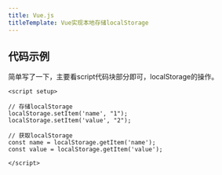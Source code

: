 ```yaml
---
title: Vue.js
titleTemplate: Vue实现本地存储localStorage
---
```



## 代码示例

简单写了一下，主要看script代码块部分即可，localStorage的操作。

```vue
<script setup>

// 存储localStorage
localStorage.setItem('name', "1");
localStorage.setItem('value', "2");

// 获取localStorage
const name = localStorage.getItem('name');
const value = localStorage.getItem('value');

</script>
```